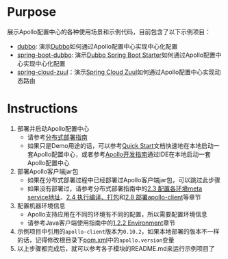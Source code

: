 # Purpose

展示Apollo配置中心的各种使用场景和示例代码，目前包含了以下示例项目：

* [dubbo](dubbo): 演示[Dubbo](https://github.com/apache/incubator-dubbo)如何通过Apollo配置中心实现中心化配置
* [spring-boot-dubbo](spring-boot-dubbo): 演示[Dubbo Spring Boot Starter](https://github.com/apache/incubator-dubbo-spring-boot-project)如何通过Apollo配置中心实现中心化配置
* [spring-cloud-zuul](spring-cloud-zuul)：演示[Spring Cloud Zuul](https://cloud.spring.io/spring-cloud-netflix/single/spring-cloud-netflix.html#netflix-zuul-reverse-proxy)如何通过Apollo配置中心实现动态路由

# Instructions

1. 部署并启动Apollo配置中心
	* 请参考[分布式部署指南](https://github.com/ctripcorp/apollo/wiki/%E5%88%86%E5%B8%83%E5%BC%8F%E9%83%A8%E7%BD%B2%E6%8C%87%E5%8D%97)
	* 如果只是Demo用途的话，可以参考[Quick Start](https://github.com/ctripcorp/apollo/wiki/Quick-Start)文档快速地在本地启动一套Apollo配置中心，或者参考[Apollo开发指南](https://github.com/ctripcorp/apollo/wiki/Apollo%E5%BC%80%E5%8F%91%E6%8C%87%E5%8D%97)通过IDE在本地启动一套Apollo配置中心
2. 部署Apollo客户端jar包
	* 如果在分布式部署过程中已经部署过Apollo客户端jar包，可以跳过此步骤
	* 如果没有部署过，请参考分布式部署指南中的[2.3 配置各环境meta service地址](https://github.com/ctripcorp/apollo/wiki/%E5%88%86%E5%B8%83%E5%BC%8F%E9%83%A8%E7%BD%B2%E6%8C%87%E5%8D%97#23-%E9%85%8D%E7%BD%AE%E5%90%84%E7%8E%AF%E5%A2%83meta-service%E5%9C%B0%E5%9D%80)、[2.4 执行编译、打包](https://github.com/ctripcorp/apollo/wiki/%E5%88%86%E5%B8%83%E5%BC%8F%E9%83%A8%E7%BD%B2%E6%8C%87%E5%8D%97#24-%E6%89%A7%E8%A1%8C%E7%BC%96%E8%AF%91%E6%89%93%E5%8C%85)和[2.8 部署apollo-client](https://github.com/ctripcorp/apollo/wiki/%E5%88%86%E5%B8%83%E5%BC%8F%E9%83%A8%E7%BD%B2%E6%8C%87%E5%8D%97#28-%E9%83%A8%E7%BD%B2apollo-client)等章节
3. 配置机器环境信息
	* Apollo支持应用在不同的环境有不同的配置，所以需要配置环境信息
	* 请参考Java客户端使用指南中的[1.2.2 Environment](https://github.com/ctripcorp/apollo/wiki/Java%E5%AE%A2%E6%88%B7%E7%AB%AF%E4%BD%BF%E7%94%A8%E6%8C%87%E5%8D%97#122-environment)章节
4. 示例项目中引用的`apollo-client`版本为`0.10.2`，如果本地部署的版本不一样的话，记得修改根目录下[pom.xml](pom.xml)中的`apollo.version`变量
5. 以上步骤都完成后，就可以参考各子模块的README.md来运行示例项目了
